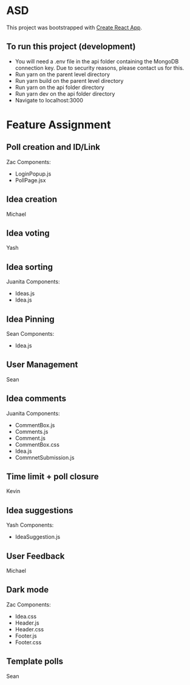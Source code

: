 # ASD

This project was bootstrapped with [Create React App](https://github.com/facebook/create-react-app).

## To run this project (development)
- You will need a .env file in the api folder containing the MongoDB connection key. Due to security reasons, please contact  us for this.
- Run yarn on the parent level directory
- Run yarn build on the parent level directory
- Run yarn on the api folder directory
- Run yarn dev on the api folder directory
- Navigate to localhost:3000

# Feature Assignment

## Poll creation and ID/Link

Zac
Components:

- LoginPopup.js
- PollPage.jsx

## Idea creation

Michael

## Idea voting

Yash

## Idea sorting

Juanita
Components:

- Ideas.js
- Idea.js

## Idea Pinning

Sean
Components:

- Idea.js

## User Management

Sean

## Idea comments

Juanita
Components:

- CommentBox.js
- Comments.js
- Comment.js
- CommentBox.css
- Idea.js
- CommnetSubmission.js

## Time limit + poll closure

Kevin

## Idea suggestions

Yash
Components:

- IdeaSuggestion.js

## User Feedback

Michael

## Dark mode

Zac
Components:

- Idea.css
- Header.js
- Header.css
- Footer.js
- Footer.css

## Template polls

Sean
